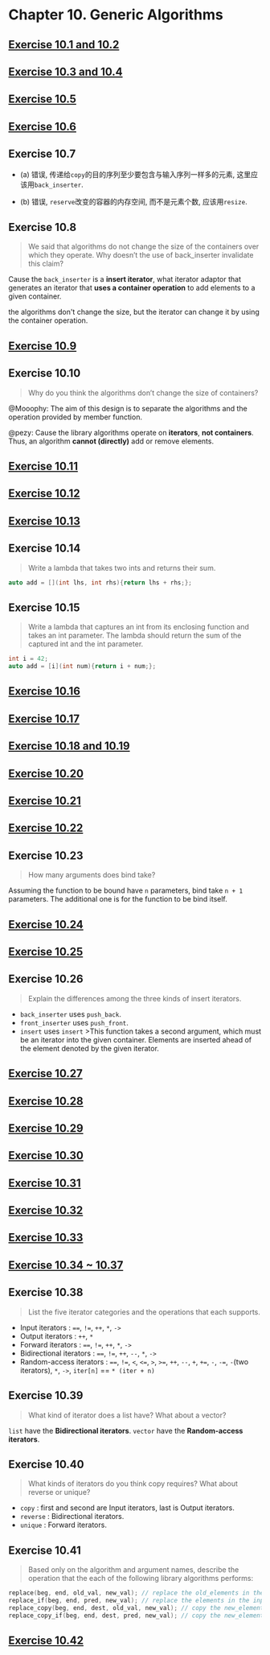 # Chapter 10. Generic Algorithms

## [Exercise 10.1 and 10.2](ex10_01_02.cpp)

## [Exercise 10.3 and 10.4](ex10_03_04.cpp)

## [Exercise 10.5](ex10_05.cpp)

## [Exercise 10.6](ex10_06.cpp)

## Exercise 10.7

- (a) 错误, 传递给`copy`的目的序列至少要包含与输入序列一样多的元素, 这里应该用`back_inserter`.

* (b) 错误, `reserve`改变的容器的内存空间, 而不是元素个数, 应该用`resize`.


## Exercise 10.8

> We said that algorithms do not change the size of the containers over which they operate. Why doesn’t the use of back_inserter invalidate this claim?

Cause the `back_inserter` is a **insert iterator**, what iterator adaptor that generates an iterator that **uses a container operation** to add elements to a given container.

the algorithms don't change the size, but the iterator can change it by using the container operation.

## [Exercise 10.9](ex10_09.cpp)

## Exercise 10.10

> Why do you think the algorithms don’t change the size of containers?

@Mooophy: The aim of this design is to separate the algorithms and the operation provided by member function.

@pezy: Cause the library algorithms operate on **iterators**, **not containers**. Thus, an algorithm **cannot (directly)** add or remove elements.

## [Exercise 10.11](ex10_11.cpp)

## [Exercise 10.12](ex10_12.cpp)

## [Exercise 10.13](ex10_13.cpp)

## Exercise 10.14

> Write a lambda that takes two ints and returns their sum.

```cpp
auto add = [](int lhs, int rhs){return lhs + rhs;};
```

## Exercise 10.15

> Write a lambda that captures an int from its enclosing function and takes an int parameter. The lambda should return the sum of the captured int and the int parameter.

```cpp
int i = 42;
auto add = [i](int num){return i + num;};
```

## [Exercise 10.16](ex10_16.cpp)

## [Exercise 10.17](ex10_17.cpp)

## [Exercise 10.18 and 10.19](ex10_18_19.cpp)

## [Exercise 10.20](ex10_20.cpp)

## [Exercise 10.21](ex10_21.cpp)

## [Exercise 10.22](ex10_22.cpp)

## Exercise 10.23

> How many arguments does bind take?

Assuming the function to be bound have `n` parameters, bind take `n + 1` parameters. The additional one is for the function to be bind itself.

## [Exercise 10.24](ex10_24.cpp)

## [Exercise 10.25](ex10_25.cpp)

## Exercise 10.26

> Explain the differences among the three kinds of insert iterators.

- `back_inserter` uses `push_back`.
- `front_inserter` uses `push_front`.
- `insert` uses `insert` >This function takes a second argument, which must be an iterator into the given container. Elements are inserted ahead of the element denoted by the given iterator.

## [Exercise 10.27](ex10_27.cpp)

## [Exercise 10.28](ex10_28.cpp)

## [Exercise 10.29](ex10_29.cpp)

## [Exercise 10.30](ex10_30.cpp)

## [Exercise 10.31](ex10_31.cpp)

## [Exercise 10.32](ex10_32.cpp)

## [Exercise 10.33](ex10_33.cpp)

## [Exercise 10.34 ~ 10.37](ex10_34_35_36_37.cpp)

## Exercise 10.38

> List the five iterator categories and the operations that each supports.

- Input iterators : `==`, `!=`, `++`, `*`, `->`
- Output iterators : `++`, `*`
- Forward iterators : `==`, `!=`, `++`, `*`, `->`
- Bidirectional iterators : `==`, `!=`, `++`, `--`, `*`, `->`
- Random-access iterators : `==`, `!=`, `<`, `<=`, `>`, `>=`, `++`, `--`, `+`, `+=`, `-`, `-=`, `-`(two iterators), `*`, `->`, `iter[n]` == `* (iter + n)`

## Exercise 10.39

> What kind of iterator does a list have? What about a vector?

`list` have the **Bidirectional iterators**. `vector` have the **Random-access iterators**.

## Exercise 10.40

> What kinds of iterators do you think copy requires? What about reverse or unique?

- `copy` : first and second are Input iterators, last is Output iterators.
- `reverse` : Bidirectional iterators.
- `unique` : Forward iterators.

## Exercise 10.41

> Based only on the algorithm and argument names, describe the operation that the each of the following library algorithms performs:

```cpp
replace(beg, end, old_val, new_val); // replace the old_elements in the input range as new_elements.
replace_if(beg, end, pred, new_val); // replace the elements in the input range which pred is true as new_elements.
replace_copy(beg, end, dest, old_val, new_val); // copy the new_elements which is old_elements in the input range into dest.
replace_copy_if(beg, end, dest, pred, new_val); // copy the new_elements which pred is true in the input range into dest.
```

## [Exercise 10.42](ex10_42.cpp)
